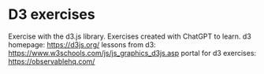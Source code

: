 # D3 exercises
Exercise with the d3.js library. Exercises created with ChatGPT to learn.
d3 homepage:
https://d3js.org/
lessons from d3:
https://www.w3schools.com/js/js_graphics_d3js.asp
portal for d3 exercises:
https://observablehq.com/
